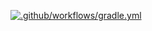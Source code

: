 [![.github/workflows/gradle.yml](https://github.com/malsmasher/HomeWork_BDD/actions/workflows/gradle.yml/badge.svg)](https://github.com/malsmasher/HomeWork_BDD/actions/workflows/gradle.yml)